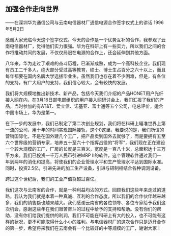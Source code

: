 ## 加强合作走向世界

——在深圳华为通信公司与云南电信器材厂通信电源合作签字仪式上的讲话
1996年5月2日

感谢大家光临今天这个签字仪式。今天的合作是一个优势互补的合作，我参观了云南电信器材厂，觉得他们实力很强。华为在科研上有一些实力，所以我们之间的合作将推动共同的发展，不仅仅局限在电源的合作上，还会延伸到其他方面。

八年来，华为走过了艰难的奋斗历程，已渐渐成熟，成为一个高科技企业。我们现有员工二千多人，绝大部分受过高等教育，硕士、博士生占百分之六十以上，而且每年都要在国内名牌大学选拔毕业生。虽然我们也存在着不少困难，但是，有各位的支持，有广大用户的支持，我们信心较大，会有较快的发展。

我们将大规模地推出新技术、新产品，包括今天我们介绍的产品HONET用户光纤接入网在内，在3月16日邮电部组织的用户接入网研讨会上，我们汇报了我们的产品，当时参加的有AT&T、爱立信、诺基亚、富士通等五个公司，电总评价，适合中国市场上，华为是第一。

在下一步的发展中，我们已制定了第二次创业规划，我们将在科研上瞄准世界上第一流的公司，用十年的时间实现国际接轨，这个0这里，我要说的是，我们所谓的营销国际化，不是在国外建几个工厂，把产品卖到国外去就够了，而是要拥有五至六个世界级的营销专家，培养五十至六十个指挥战役的“将军”，我们现在正在建设一个较大规模的工厂，厂房的长度是三百米，宽度是一百八十米，总面积达十三万平方米。我们已投资一千万人民币引进MRP II的软件，这个管理软件通过我们一年到两年的消化和提高，将使我们的企业管理水平和生产管理水平达到国际水准。同时，投资2.5亿，引进先进的加工生产设备，引进与研制相结合各种调测设备。

跨过这个世纪后，我们的工业产值将超过百亿。

我们这次与云南省的合作，就是一种利益均沾的方式。回顾我们这些年来走过的道路，我认为我们就是本着一种真诚、互利的合作态度，所以我们的合作伙伴越来越多，我们的销售额也越来越大。我们感谢云南省的各位领导、各位专家给予我们这次机会，感谢这些年在我们艰苦奋斗的过程中给予的支持和帮助。没有你们的帮助，没有你们给我们提供的利润，我们不可能在科研上有大的投入，也不可能有这样的状况，更不可能取得什么小小的胜利。与电信器材厂的这次合作只是迈开合作的第一步，希望将来我们在云南会有一个比较好的中等规模的工厂，谢谢大家！

